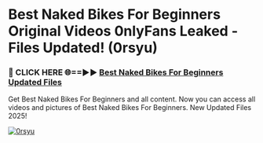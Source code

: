 # Best Naked Bikes For Beginners Original Videos 0nlyFans Leaked - Files Updated! (0rsyu)

<h3>🔴 CLICK HERE 🌐==►► <a href="https://tinyurl.com/up5wt9bj" rel="nofollow">Best Naked Bikes For Beginners Updated Files</a></h3>

Get Best Naked Bikes For Beginners and all content. Now you can access all videos and pictures of Best Naked Bikes For Beginners. New Updated Files 2025!

[![0rsyu](https://i.imgur.com/ABiUzMV.gif)](https://tinyurl.com/up5wt9bj)
